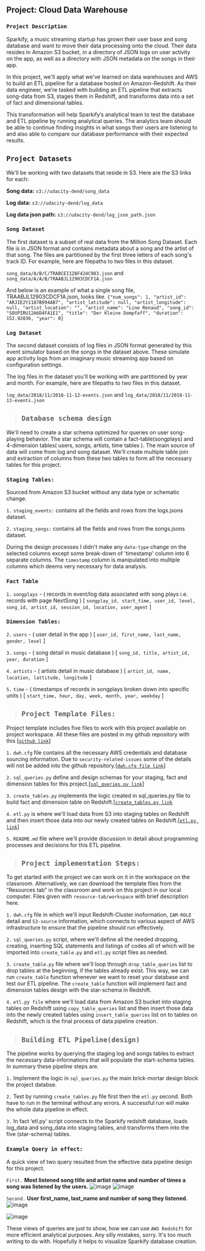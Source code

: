 

## Project: Cloud Data Warehouse
### `Project Description`
Sparkify, a music streaming startup has grown their user base and song database and want to move their data processing onto the cloud. Their data resides in Amazon S3 bucket, in a directory of JSON logs on user activity on the app, as well as a directory with JSON metadata on the songs in their app.

In this project, we'll apply what we've learned on data warehouses and AWS to build an ETL pipeline for a database hosted on Amazon-Redshift. As their data engineer, we’re tasked with building an ETL pipeline that extracts song-data from S3, stages them in Redshift, and transforms data into a set of fact and dimensional tables. 

This transformation will help  Sparkify’s analytical team to test the database and ETL pipeline by running analytical queries. The analytics team should be able to continue finding insights in what songs their users are listening to and also able to compare our database performance with their expected results.

## `Project Datasets`
We'll be working with two datasets that reside in S3. Here are the S3 links for each:

**Song data:** `s3://udacity-dend/song_data`

**Log data:** `s3://udacity-dend/log_data`

**Log data json path:** `s3://udacity-dend/log_json_path.json`

### `Song Dataset`
The first dataset is a subset of real data from the Million Song Dataset. Each file is in JSON format and contains metadata about a song and the artist of that song. The files are partitioned by the first three letters of each song's track ID. For example, here are filepaths to two files in this dataset.

`song_data/A/B/C/TRABCEI128F424C983.json` and `song_data/A/A/B/TRAABJL12903CDCF1A.json`

And below is an example of what a single song file, TRAABJL12903CDCF1A.json, looks like.
`{"num_songs": 1, "artist_id": "ARJIE2Y1187B994AB7", "artist_latitude": null, "artist_longitude": null, "artist_location": "", "artist_name": "Line Renaud", "song_id": "SOUPIRU12A6D4FA1E1", "title": "Der Kleine Dompfaff", "duration": 152.92036, "year": 0}`

### `Log Dataset`
The second dataset consists of log files in JSON format generated by this event simulator based on the songs in the dataset above. These simulate app activity logs from an imaginary music streaming app based on configuration settings.

The log files in the dataset you'll be working with are partitioned by year and month. For example, here are filepaths to two files in this dataset.

`log_data/2018/11/2018-11-12-events.json` and `log_data/2018/11/2018-11-13-events.json`


> ## `Database schema design`
We'll need to create a star schema optimized for queries on user song-playing behavior. The star schema will contain a fact-table(songplays) and 4-dimension tables( users, songs, artists, time tables ). The main source of data will come from log and song dataset. We'll create multiple table join and extraction of columns from these two tables to form all the necessary tables for this project.

### `Staging Tables:`
Sourced from Amazon S3 bucket without any data type or schematic change.

`1.` `staging_events:` contains all the fields and rows from the logs.jsons dataset. 

`2.` `staging_songs:` contains all the fields and rows from the songs.jsons dataset. 

During the design processes I didn't make any `data-type` change on the selected columns except some break-down of 'timestamp' column into 6 separate columns. The `timestamp` column is manipulated into multiple columns which deems very necessary for data analysis.

### `Fact Table`
`1.` `songplays` - ( records in event/log data associated with song plays i.e. records with page NextSong ) [ `songplay_id, start_time, user_id, level, song_id, artist_id, session_id, location, user_agent` ]

### `Dimension Tables:`
`2.` `users` - ( user detail in the app ) [ `user_id, first_name, last_name, gender, level` ]

`3.` `songs` - ( song detail in music database ) [ `song_id, title, artist_id, year, duration` ]

`4.` `artists` - ( artists detail in music database ) [ `artist_id, name, location, lattitude, longitude` ]

`5.` `time` - ( timestamps of records in songplays broken down into specific units ) [ `start_time, hour, day, week, month, year, weekday` ]


> ## `Project Template Files:` 
Project template includes five files to work with this project available on project workspace. All these files are posted in my github repository with this [[`github link`](https://github.com/farhadkpx/DEND-Data-Engneering-Nano-Degree-/tree/main/Cloud_Data_Warehouse/Project_Cloud_Data_Warehouse)]

`1.` `dwh.cfg` file contains all the necessary AWS credentials and database sourcing information. Due to `security-related-issues` some of the details will not be added into the github repository.[[`dwh.cfg file link`](https://github.com/farhadkpx/DEND-Data-Engneering-Nano-Degree-/blob/main/Cloud_Data_Warehouse/Project_Cloud_Data_Warehouse/dwh.cfg.txt)]

`2.` `sql_queries.py` define and design schemas for your staging, fact and dimension tables for this project.[[`sql_queries.py link`](https://github.com/farhadkpx/DEND-Data-Engneering-Nano-Degree-/blob/main/Cloud_Data_Warehouse/Project_Cloud_Data_Warehouse/sql_queries.py)]

`3.` `create_tables.py` implements the logic created in sql_queries.py file to build fact and dimension table on Redshift.[[`create_tables.py link`](https://github.com/farhadkpx/DEND-Data-Engneering-Nano-Degree-/blob/main/Cloud_Data_Warehouse/Project_Cloud_Data_Warehouse/create_tables.py)

`4.` `etl.py` is where we'll load data from S3 into staging tables on Redshift and then insert those data into our newly created tables on Redshift.[[`etl.py link`](https://github.com/farhadkpx/DEND-Data-Engneering-Nano-Degree-/blob/main/Cloud_Data_Warehouse/Project_Cloud_Data_Warehouse/etl.py)]

`5.` `README.md` file where we'll provide discussion in detail about programming processes and decisions for this ETL pipeline.


> ## `Project implementation Steps:`
To get started with the project we can work on it in the workspace on the classroom. Alternatively, we can download the template files from the “Resources tab” in the classroom and work on this project in our local computer. Files given with `resource-tab/workspace` with brief description here.

`1.`  `dwh.cfg` file in which we'll input Redshift-Cluster inoformation, `IAM-ROLE` detail and `S3-source` information, which connects to various aspect of AWS infrastructure to ensure that the pipeline should run effectively.

`2.` `sql_queries.py` script, where we'll define all the needed dropping, creating, inserting SQL statements and listings of codes all of which will be imported into `create_table.py` and `etl.py` script files as needed.

`3.` `create_table.py` file where we'll loop through `drop_table_queries` list to drop tables at the beginning, if the tables already exist. This way, we can run `create_table` function whenever we want to reset your database and test our ETL pipeline. The `create_table` function will implement fact and dimension tables design with the star-schema in Redshift.

`4.` `etl.py file` where we'll load data from Amazon S3 bucket into staging tables on Redshift using `copy_table_queries` list and then insert those data into the newly created tables using `insert_table_queries` list on to tables on Redshift, which is the final process of data pipeline creation.


> ## `Building ETL Pipeline(design)`
The pipeline works by querying the staging log and songs tables to extract the necessary data-informations that will populate the start-schema tables. In summary these pipeline steps are.

`1.` Implement the logic in `sql_queries.py` the main brick-mortar design block the project databse.

`2.` Test by running `create_tables.py`  file first then the `etl.py` second. Both have to run in the terminal without any errors. A successful run will make the whole data pipeline in effect.

`3.` In fact ‘etl.py’ script connects to the Sparkify redshift database, loads log_data and song_data into staging tables, and transforms them into the five (star-schema) tables.

### `Example Query in effect:`
A quick view of two query resulted from the effective data pipeline design for this project.

`First.` **Most listened song title and artist name and number of times a song was listened by the users.**
![image](https://github.com/farhadkpx/DEND-Data-Engneering-Nano-Degree-/blob/main/Cloud_Data_Warehouse/Project_Cloud_Data_Warehouse/Image_files/Song_title_Artist_name_num_time_listened.png)
![image](https://github.com/farhadkpx/DEND-Data-Engneering-Nano-Degree-/blob/main/Cloud_Data_Warehouse/Project_Cloud_Data_Warehouse/Image_files/Output_song_title_artist_name.png)

`Second.` **User first_name, last_name and number of song they listened.**
![image](https://github.com/farhadkpx/DEND-Data-Engneering-Nano-Degree-/blob/main/Cloud_Data_Warehouse/Project_Cloud_Data_Warehouse/Image_files/user_name_num_song_listened.png)

![image](https://github.com/farhadkpx/DEND-Data-Engneering-Nano-Degree-/blob/main/Cloud_Data_Warehouse/Project_Cloud_Data_Warehouse/Image_files/Output_users_number_song_listened.png)

These views of queries are just to show, how we can use `AWS Redshift` for more efficient analytical purposes. Any silly mistakes, sorry. It's too much writing to do with. Hopefully it helps to visualize Sparkify database creation.

